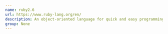```yaml
---
name: ruby2.6
url: https://www.ruby-lang.org/en/
description: An object-oriented language for quick and easy programming, version 2.
group: None
---
```

